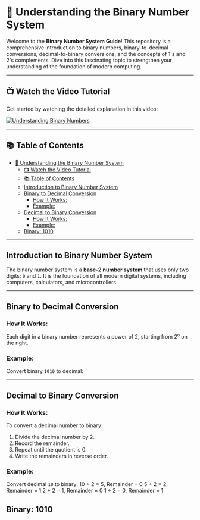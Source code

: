 # 🌟 Understanding the Binary Number System

Welcome to the **Binary Number System Guide**! This repository is a comprehensive introduction to binary numbers, binary-to-decimal conversions, decimal-to-binary conversions, and the concepts of 1's and 2's complements. Dive into this fascinating topic to strengthen your understanding of the foundation of modern computing.

---

## 📺 Watch the Video Tutorial

Get started by watching the detailed explanation in this video:

[![Understanding Binary Numbers](https://img.youtube.com/vi/xpy5NXiBFvA/0.jpg)](https://youtu.be/xpy5NXiBFvA?si=giIrH8r4HLpjZEcK)

---

## 📚 Table of Contents

- [🌟 Understanding the Binary Number System](#-understanding-the-binary-number-system)
  - [📺 Watch the Video Tutorial](#-watch-the-video-tutorial)
  - [📚 Table of Contents](#-table-of-contents)
  - [Introduction to Binary Number System](#introduction-to-binary-number-system)
  - [Binary to Decimal Conversion](#binary-to-decimal-conversion)
    - [How It Works:](#how-it-works)
    - [Example:](#example)
  - [Decimal to Binary Conversion](#decimal-to-binary-conversion)
    - [How It Works:](#how-it-works-1)
    - [Example:](#example-1)
  - [Binary: 1010](#binary-1010)

---

## Introduction to Binary Number System

The binary number system is a **base-2 number system** that uses only two digits: `0` and `1`. It is the foundation of all modern digital systems, including computers, calculators, and microcontrollers.

---

## Binary to Decimal Conversion

### How It Works:
Each digit in a binary number represents a power of 2, starting from 2⁰ on the right.

### Example:
Convert binary `1010` to decimal:

---

## Decimal to Binary Conversion

### How It Works:
To convert a decimal number to binary:
1. Divide the decimal number by 2.
2. Record the remainder.
3. Repeat until the quotient is 0.
4. Write the remainders in reverse order.

### Example:
Convert decimal `10` to binary:
10 ÷ 2 = 5, Remainder = 0
5 ÷ 2 = 2, Remainder = 1
2 ÷ 2 = 1, Remainder = 0
1 ÷ 2 = 0, Remainder = 1

Binary: 1010
---